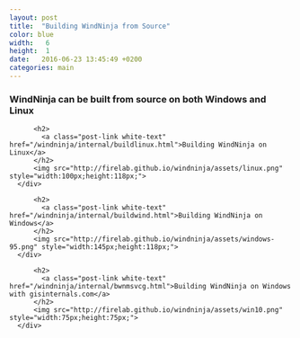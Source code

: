 ```yaml
---
layout: post
title:  "Building WindNinja from Source"
color: blue
width:   6
height:  1
date:   2016-06-23 13:45:49 +0200
categories: main
---
```



### WindNinja can be built from source on both Windows and Linux


<div class="col col-6">
  <div class="block red">
      <div class="block-body height-1">
          <span class="post-meta white-text"></span>

          <h2>
            <a class="post-link white-text" href="/windninja/internal/buildlinux.html">Building WindNinja on Linux</a>
          </h2>
          <img src="http://firelab.github.io/windninja/assets/linux.png" style="width:100px;height:118px;">
      </div>
  </div>
</div>
<div class="col col-6">
  <div class="block blue">
      <div class="block-body height-1">
          <span class="post-meta white-text"></span>

          <h2>
            <a class="post-link white-text" href="/windninja/internal/buildwind.html">Building WindNinja on Windows</a>
          </h2>
          <img src="http://firelab.github.io/windninja/assets/windows-95.png" style="width:145px;height:118px;">
      </div>
  </div>
</div>
<div class="col col-6">
  <div class="block purple">
      <div class="block-body height-1">
          <span class="post-meta white-text"></span>

          <h2>
            <a class="post-link white-text" href="/windninja/internal/bwnmsvcg.html">Building WindNinja on Windows with gisinternals.com</a>
          </h2>
          <img src="http://firelab.github.io/windninja/assets/win10.png" style="width:75px;height:75px;">
      </div>
  </div>
</div>
